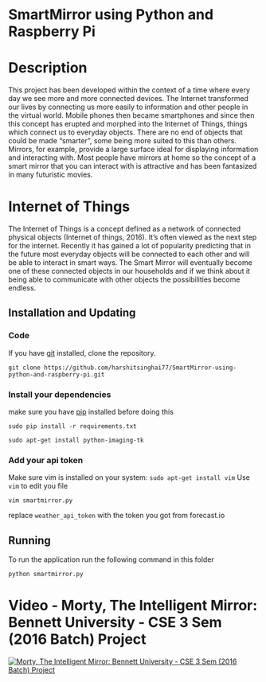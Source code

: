 # SmartMirror using Python and Raspberry Pi


# Description
This project has been developed within the context of a time where every day we see more and more connected devices. The Internet transformed our lives by connecting us more easily to information and other people in the virtual world. Mobile phones then became smartphones and since then this concept has erupted and morphed into the Internet of Things, things which connect us to everyday objects. There are no end of objects that could be made “smarter”, some being more suited to this than others. Mirrors, for example, provide a large surface ideal for displaying information and interacting with. Most people have mirrors at home so the concept of a smart mirror that you can interact with is attractive and has been fantasized in many futuristic movies.

# Internet of Things
The Internet of Things is a concept defined as a network of connected physical objects (Internet of things, 2016). It’s often viewed as the next step for the internet. Recently it has gained a lot of popularity predicting that in the future most everyday objects will be connected to each other and will be able to interact in smart ways. The Smart Mirror will eventually become one of these connected objects in our households and if we think about it being able to communicate with other objects the possibilities become endless.

## Installation and Updating
### Code
If you have [git](https://git-scm.com/book/en/v2/Getting-Started-Installing-Git) installed, clone the repository.

```
git clone https://github.com/harshitsinghai77/SmartMirror-using-python-and-raspberry-pi.git
```


### Install your dependencies 
make sure you have [pip](https://pip.pypa.io/en/stable/installing/) installed before doing this

```
sudo pip install -r requirements.txt
```

```
sudo apt-get install python-imaging-tk
```

### Add your api token
Make sure vim is installed on your system: `sudo apt-get install vim`
Use `vim` to edit you file

```
vim smartmirror.py
```

replace `weather_api_token` with the token you got from forecast.io

## Running
To run the application run the following command in this folder

```
python smartmirror.py
```

# Video - Morty, The Intelligent Mirror: Bennett University - CSE 3 Sem (2016 Batch) Project

[![Morty, The Intelligent Mirror: Bennett University - CSE 3 Sem (2016 Batch) Project](https://img.youtube.com/vi/D1HC7mAmzjA/0.jpg)](https://www.youtube.com/watch?v=D1HC7mAmzjA)
